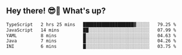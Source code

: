 ## Hey there! 😎👋 What's up?

<!--START_SECTION:waka-->

```txt
TypeScript   2 hrs 25 mins   ███████████████████▓░░░░░   79.25 %
JavaScript   14 mins         ██░░░░░░░░░░░░░░░░░░░░░░░   07.99 %
YAML         8 mins          █░░░░░░░░░░░░░░░░░░░░░░░░   04.63 %
Java         7 mins          █░░░░░░░░░░░░░░░░░░░░░░░░   04.26 %
INI          6 mins          █░░░░░░░░░░░░░░░░░░░░░░░░   03.75 %
```

<!--END_SECTION:waka-->
